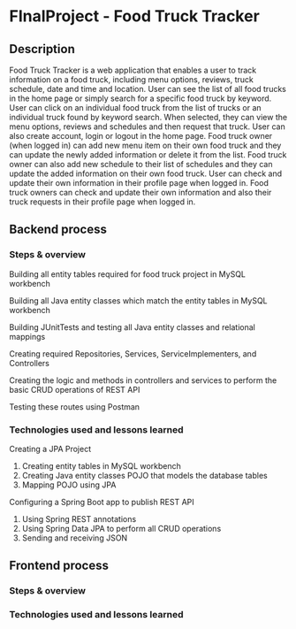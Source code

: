 # FInalProject - Food Truck Tracker

## Description

Food Truck Tracker is a web application that enables a user to track information on a food truck, including menu options, reviews, truck schedule, date and time and location.
User can see the list of all food trucks in the home page or simply search for a specific food truck by keyword. User can click on an individual food truck from the list of trucks or an individual truck found by keyword search. When selected, they can view the menu options, reviews and schedules and then request that truck.
User can also create account, login or logout in the home page. Food truck owner (when logged in) can add new menu item on their own food truck and they can update the newly added information or delete it from the list. Food truck owner can also add new schedule to their list of schedules and they can update the added information on their own food truck.
User can check and update their own information in their profile page when logged in. Food truck owners can check and update their own information and also their truck requests in their profile page when logged in.

## Backend process

### Steps & overview
Building all entity tables required for food truck project in MySQL workbench

Building all Java entity classes which match the entity tables in MySQL workbench

Building JUnitTests and testing all Java entity classes and relational mappings

Creating required Repositories, Services, ServiceImplementers, and Controllers

Creating the logic and methods in controllers and services to perform the basic CRUD operations of REST API

Testing these routes using Postman

### Technologies used and lessons learned
Creating a JPA Project
  1. Creating entity tables in MySQL workbench
  2. Creating Java entity classes POJO that models the database tables
  3. Mapping POJO using JPA

Configuring a Spring Boot app to publish REST API
  1. Using Spring REST annotations
  2. Using Spring Data JPA to perform all CRUD operations
  3. Sending and receiving JSON

## Frontend process

### Steps & overview

### Technologies used and lessons learned
